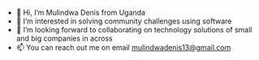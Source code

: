 - 👋 Hi, I’m Mulindwa Denis from Uganda
- 👀 I’m interested in solving community challenges using software
- 💞️ I’m looking forward to collaborating on technology solutions of small and big companies in across
- 📫 You can reach out me on email mulindwadenis13@gmail.com

<!---
MulindwaDenis13/MulindwaDenis13 is a ✨ special ✨ repository because its `README.md` (this file) appears on your GitHub profile.
You can click the Preview link to take a look at your changes.
--->
